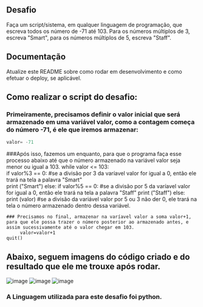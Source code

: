 ## Desafio

Faça um script/sistema, em qualquer linguagem de programação, que escreva todos os número de -71 até 103. Para os números múltiplos de 3, escreva "Smart", para os números múltiplos de 5, escreva "Staff".

## Documentação

Atualize este README sobre como rodar em desenvolvimento e como efetuar o deploy, se aplicável.

## Como realizar o script do desafio:

### Primeiramente, precisamos definir o valor inicial que será armazenado em uma variável valor, como a contagem começa do número -71, é ele que iremos armazenar:
```python
valor= -71                             
```
###Após isso, fazemos um enquanto, para que o programa faça esse processo abaixo até que o número armazenado na variável valor seja menor ou igual a 103. 
while valor <= 103:                     
    if valor%3 == 0:                   #se a divisão por 3 da varíavel valor for igual a 0, então ele trará na tela a palavra "Smart"       
       print ("Smart")
    else:
         if valor%5 == 0:              #se a divisão por 5 da varíavel valor for igual a 0, então ele trará na tela a palavra "Staff"
            print ("Staff")
         else:
             print (valor)            #se a divisão da variável valor por 5 ou 3 não der 0, ele trará na tela o número armazenado dentro dessa variável.
```         
### Precisamos no final, armazenar na varíavel valor a soma valor+1, para que ele possa trazer o número posterior ao armazenado antes, e assim sucessivamente até o valor chegar em 103.
     valor=valor+1                      
quit()
```

## Abaixo, seguem imagens do código criado e do resultado que ele me trouxe após rodar.

![image](https://user-images.githubusercontent.com/83428347/116622370-f59ec900-a91a-11eb-92ce-2ceb019539a0.png)
![image](https://user-images.githubusercontent.com/83428347/116622472-21ba4a00-a91b-11eb-9e10-d5dacd686e9f.png)
![image](https://user-images.githubusercontent.com/83428347/116622502-2c74df00-a91b-11eb-8f78-38a5b5cfa494.png)

### A Linguagem utilizada para este desafio foi python.


